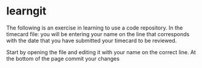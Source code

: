 # learngit

The following is an exercise in learning to use a code repository.
In the timecard file: you will be entering your name on the line that corresponds with the date that you have submitted your timecard to be reviewed.

Start by opening the file and editing it with your name on the correct line.
At the bottom of the page commit your changes 
